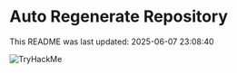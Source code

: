 # Auto Regenerate Repository

This README was last updated: 2025-06-07 23:08:40

 ![TryHackMe](https://tryhackme.com/badge/533634)